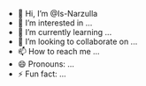 - 👋 Hi, I’m @Is-Narzulla
- 👀 I’m interested in ...
- 🌱 I’m currently learning ...
- 💞️ I’m looking to collaborate on ...
- 📫 How to reach me ...
- 😄 Pronouns: ...
- ⚡ Fun fact: ...

<!---
Is-Narzulla/Is-Narzulla is a ✨ special ✨ repository because its `README.md` (this file) appears on your GitHub profile.
You can click the Preview link to take a look at your changes.
--->
